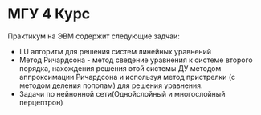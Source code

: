 # МГУ 4 Курс
Практикум на ЭВМ содержит следующие задчаи:
+ LU алгоритм для решения систем линейных уравнений
+ Метод Ричардсона - метод сведение уравнения к системе второго порядка,
нахождения решения этой системы ДУ методом аппроксимации
Ричардсона и используя метод пристрелки (с методом деления пополам) для решения уравнения.
+ Задачи по нейнонной сети(Однойслойный и многослойный перцептрон)